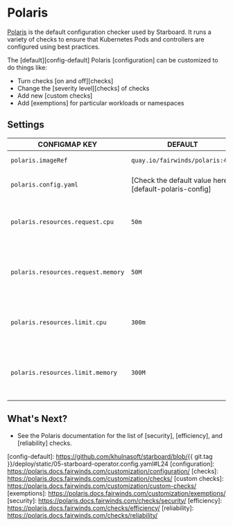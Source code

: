 # Polaris

[Polaris] is the default configuration checker used by Starboard. It runs a variety of checks to ensure that Kubernetes
Pods and controllers are configured using best practices.

The [default][config-default] Polaris [configuration] can be customized to do things like:

- Turn checks [on and off][checks]
- Change the [severity level][checks] of checks
- Add new [custom checks]
- Add [exemptions] for particular workloads or namespaces

## Settings

| CONFIGMAP KEY                      | DEFAULT                                                | DESCRIPTION                                                       |
|------------------------------------|--------------------------------------------------------|-------------------------------------------------------------------|
| `polaris.imageRef`                 | `quay.io/fairwinds/polaris:4.2`                        | Polaris image reference                                           |
| `polaris.config.yaml`              | [Check the default value here][default-polaris-config] | Polaris configuration file                                        |
| `polaris.resources.request.cpu`    | `50m`                                                  | The minimum amount of CPU required to run Polaris scanner pod.    |
| `polaris.resources.request.memory` | `50M`                                                  | The minimum amount of memory required to run Polaris scanner pod. |
| `polaris.resources.limit.cpu`      | `300m`                                                 | The maximum amount of CPU allowed to run Polaris scanner pod.     |
| `polaris.resources.limit.memory`   | `300M`                                                 | The maximum amount of memory allowed to run polaris scanner pod.  |

## What's Next?

- See the Polaris documentation for the list of [security], [efficiency], and [reliability] checks.

[Polaris]: https://github.com/FairwindsOps/polaris
[config-default]: https://github.com/khulnasoft/starboard/blob/{{ git.tag }}/deploy/static/05-starboard-operator.config.yaml#L24
[configuration]: https://polaris.docs.fairwinds.com/customization/configuration/
[checks]: https://polaris.docs.fairwinds.com/customization/checks/
[custom checks]: https://polaris.docs.fairwinds.com/customization/custom-checks/
[exemptions]: https://polaris.docs.fairwinds.com/customization/exemptions/
[security]: https://polaris.docs.fairwinds.com/checks/security/
[efficiency]: https://polaris.docs.fairwinds.com/checks/efficiency/
[reliability]: https://polaris.docs.fairwinds.com/checks/reliability/
